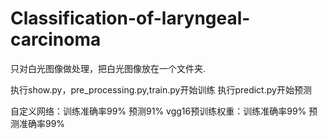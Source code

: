 # Classification-of-laryngeal-carcinoma

只对白光图像做处理，把白光图像放在一个文件夹.

执行show.py，pre_processing.py,train.py开始训练
执行predict.py开始预测

自定义网络：训练准确率99% 预测91%
vgg16预训练权重：训练准确率99% 预测准确率99%